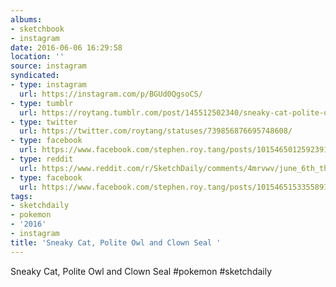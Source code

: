 ```yaml
---
albums:
- sketchbook
- instagram
date: 2016-06-06 16:29:58
location: ''
source: instagram
syndicated:
- type: instagram
  url: https://instagram.com/p/BGUd0QgsoCS/
- type: tumblr
  url: https://roytang.tumblr.com/post/145512502340/sneaky-cat-polite-owl-and-clown-seal-pokemon
- type: twitter
  url: https://twitter.com/roytang/statuses/739856876695748608/
- type: facebook
  url: https://www.facebook.com/stephen.roy.tang/posts/10154650125923912:2
- type: reddit
  url: https://www.reddit.com/r/SketchDaily/comments/4mrvwv/june_6th_the_new_pokemon_starters/d3y7u8b/
- type: facebook
  url: https://www.facebook.com/stephen.roy.tang/posts/10154651533558912
tags:
- sketchdaily
- pokemon
- '2016'
- instagram
title: 'Sneaky Cat, Polite Owl and Clown Seal '
---
```


Sneaky Cat, Polite Owl and Clown Seal #pokemon #sketchdaily